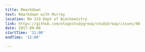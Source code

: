 ```yaml
---
title: Rmarkdown
text: Rmarkdown with Murray 
location: Rm 319 Dept of Biochemistry
link: https://github.com/otagostudygroup/studyGroup/issues/66
date: 2017-08-08
startTime: '11:00'
endTime: '12:00'

---
```


